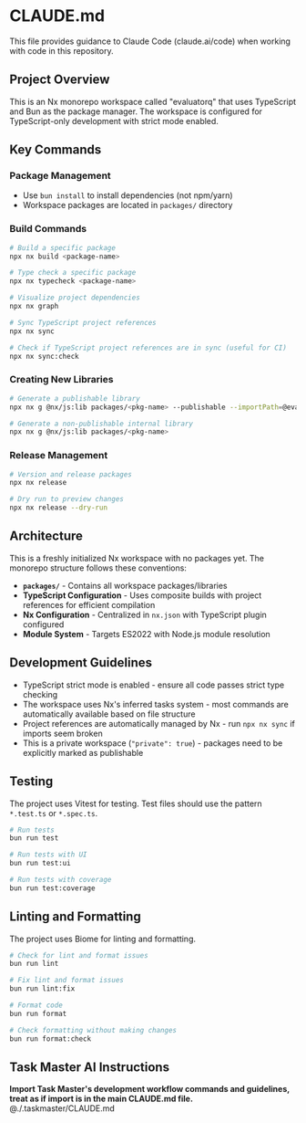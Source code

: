 # CLAUDE.md

This file provides guidance to Claude Code (claude.ai/code) when working with code in this repository.

## Project Overview

This is an Nx monorepo workspace called "evaluatorq" that uses TypeScript and Bun as the package manager. The workspace is configured for TypeScript-only development with strict mode enabled.

## Key Commands

### Package Management
- Use `bun install` to install dependencies (not npm/yarn)
- Workspace packages are located in `packages/` directory

### Build Commands
```bash
# Build a specific package
npx nx build <package-name>

# Type check a specific package
npx nx typecheck <package-name>

# Visualize project dependencies
npx nx graph

# Sync TypeScript project references
npx nx sync

# Check if TypeScript project references are in sync (useful for CI)
npx nx sync:check
```

### Creating New Libraries
```bash
# Generate a publishable library
npx nx g @nx/js:lib packages/<pkg-name> --publishable --importPath=@evaluatorq/<pkg-name>

# Generate a non-publishable internal library
npx nx g @nx/js:lib packages/<pkg-name>
```

### Release Management
```bash
# Version and release packages
npx nx release

# Dry run to preview changes
npx nx release --dry-run
```

## Architecture

This is a freshly initialized Nx workspace with no packages yet. The monorepo structure follows these conventions:

- **`packages/`** - Contains all workspace packages/libraries
- **TypeScript Configuration** - Uses composite builds with project references for efficient compilation
- **Nx Configuration** - Centralized in `nx.json` with TypeScript plugin configured
- **Module System** - Targets ES2022 with Node.js module resolution

## Development Guidelines

- TypeScript strict mode is enabled - ensure all code passes strict type checking
- The workspace uses Nx's inferred tasks system - most commands are automatically available based on file structure
- Project references are automatically managed by Nx - run `npx nx sync` if imports seem broken
- This is a private workspace (`"private": true`) - packages need to be explicitly marked as publishable

## Testing

The project uses Vitest for testing. Test files should use the pattern `*.test.ts` or `*.spec.ts`.

```bash
# Run tests
bun run test

# Run tests with UI
bun run test:ui

# Run tests with coverage
bun run test:coverage
```

## Linting and Formatting

The project uses Biome for linting and formatting.

```bash
# Check for lint and format issues
bun run lint

# Fix lint and format issues
bun run lint:fix

# Format code
bun run format

# Check formatting without making changes
bun run format:check
```

## Task Master AI Instructions
**Import Task Master's development workflow commands and guidelines, treat as if import is in the main CLAUDE.md file.**
@./.taskmaster/CLAUDE.md
